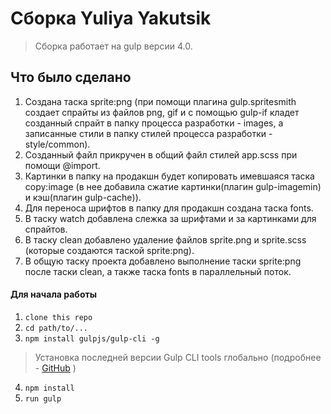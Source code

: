 # Cборка Yuliya Yakutsik

> Сборка работает на gulp версии 4.0.

## Что было сделано
1. Создана таска sprite:png (при помощи плагина gulp.spritesmith создает спрайты из файлов png, gif и с помощью gulp-if кладет созданный спрайт в папку процесса разработки - images, а записанные стили в папку стилей процесса разработки - style/common).
2. Созданный файл прикручен в общий файл стилей app.scss при помощи @import.
3. Картинки в папку на продакшн будет копировать имевшаяся таска copy:image (в нее добавила сжатие картинки(плагин gulp-imagemin) и кэш(плагин gulp-cache)).
4. Для переноса шрифтов в папку для продакшн создана таска fonts.
5. В таску watch добавлена слежка за шрифтами и за картинками для спрайтов.
6. В таску clean добавлено удаление файлов sprite.png и sprite.scss (которые создаются таской sprite:png).
7. В общую таску проекта добавлено выполнение таски sprite:png после таски clean, а также таска fonts в параллельный поток.

#### Для начала работы

1. ```clone this repo```
2. ```cd path/to/...```
3. ```npm install gulpjs/gulp-cli -g```  
> Установка последней версии Gulp CLI tools глобально (подробнее - [GitHub](https://github.com/gulpjs/gulp/blob/4.0/docs/getting-started.md) )

4. ```npm install```
6. ```run gulp``` 

